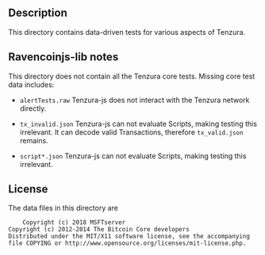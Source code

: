 Description
------------

This directory contains data-driven tests for various aspects of Tenzura.


Ravencoinjs-lib notes
-------------------

This directory does not contain all the Tenzura core tests.
Missing core test data includes:

* `alertTests.raw`
	Tenzura-js does not interact with the Tenzura network directly.

* `tx_invalid.json`
	Tenzura-js can not evaluate Scripts, making testing this irrelevant.
	It can decode valid Transactions, therefore `tx_valid.json` remains.

* `script*.json`
	Tenzura-js can not evaluate Scripts, making testing this irrelevant.


License
--------

The data files in this directory are

		Copyright (c) 2018 MSFTserver
    Copyright (c) 2012-2014 The Bitcoin Core developers
    Distributed under the MIT/X11 software license, see the accompanying
    file COPYING or http://www.opensource.org/licenses/mit-license.php.
